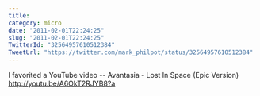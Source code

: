 ```yaml
---
title: 
category: micro
date: "2011-02-01T22:24:25"
slug: "2011-02-01T22:24:25"
TwitterId: "32564957610512384"
TweetUrl: "https://twitter.com/mark_philpot/status/32564957610512384"
---
```


I favorited a YouTube video -- Avantasia - Lost In Space (Epic Version)
http://youtu.be/A6OkT2RJYB8?a
